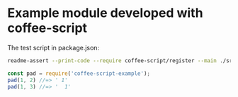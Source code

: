 # Example module developed with coffee-script

The test script in package.json:
```sh
readme-assert --print-code --require coffee-script/register --main ./src/index.coffee
```

```js test
const pad = require('coffee-script-example');
pad(1, 2) //=> ' 1'
pad(1, 3) //=> '  1'
```
